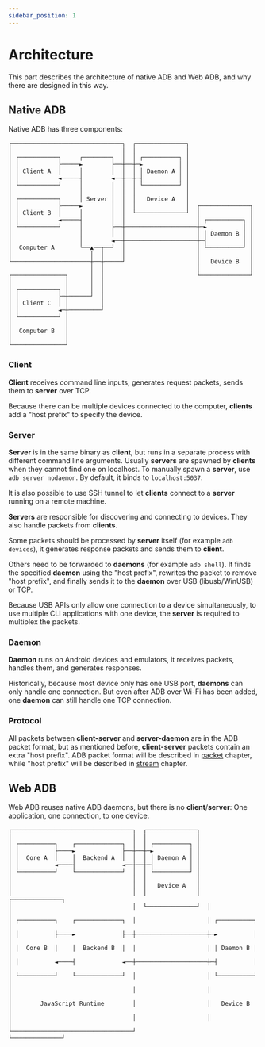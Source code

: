 ```yaml
---
sidebar_position: 1
---
```


# Architecture

<!--
cspell: ignore libusb
cspell: ignore nodaemon
-->

This part describes the architecture of native ADB and Web ADB, and why there are designed in this way.

## Native ADB

Native ADB has three components:

<div className="flow-chart">

```
┌───────────────────────────────┐  ┌──────────────┐
│                               │  │              │
│ ┌───────────┐     ┌────────┐  │  │ ┌──────────┐ │
│ │           ├─────►        ├──┼──┼─►          │ │
│ │ Client A  │     │        │  │  │ │ Daemon A │ │
│ │           ◄─────┤        ◄──┼──┼─┤          │ │
│ └───────────┘     │        │  │  │ └──────────┘ │
│                   │        │  │  │              │
│ ┌───────────┐     │ Server │  │  │   Device A   │
│ │           ├─────►        │  │  │              │  ┌──────────────┐
│ │ Client B  │     │        │  │  └──────────────┘  │              │
│ │           ◄─────┤        │  │                    │ ┌──────────┐ │
│ └───────────┘     │        ├──┼────────────────────┼─►          │ │
│                   │        │  │                    │ │ Daemon B │ │
│                   │        ◄──┼────────────────────┼─┤          │ │
│  Computer A       └──▲──┬──┘  │                    │ └──────────┘ │
│                      │  │     │                    │              │
└──────────────────────┼──┼─────┘                    │   Device B   │
                       │  │                          │              │
┌───────────────┐      │  │                          └──────────────┘
│               │      │  │
│ ┌───────────┐ │      │  │
│ │           ├─┼──────┘  │
│ │ Client C  │ │         │
│ │           ◄─┼─────────┘
│ └───────────┘ │
│               │
│  Computer B   │
│               │
└───────────────┘
```

</div>

### Client

**Client** receives command line inputs, generates request packets, sends them to **server** over TCP.

Because there can be multiple devices connected to the computer, **clients** add a "host prefix" to specify the device.

### Server

**Server** is in the same binary as **client**, but runs in a separate process with different command line arguments. Usually **servers** are spawned by **clients** when they cannot find one on localhost. To manually spawn a **server**, use `adb server nodaemon`. By default, it binds to `localhost:5037`.

It is also possible to use SSH tunnel to let **clients** connect to a **server** running on a remote machine.

**Servers** are responsible for discovering and connecting to devices. They also handle packets from **clients**.

Some packets should be processed by **server** itself (for example `adb devices`), it generates response packets and sends them to **client**.

Others need to be forwarded to **daemons** (for example `adb shell`). It finds the specified **daemon** using the "host prefix", rewrites the packet to remove "host prefix", and finally sends it to the **daemon** over USB (libusb/WinUSB) or TCP.

Because USB APIs only allow one connection to a device simultaneously, to use multiple CLI applications with one device, the **server** is required to multiplex the packets.

### Daemon

**Daemon** runs on Android devices and emulators, it receives packets, handles them, and generates responses.

Historically, because most device only has one USB port, **daemons** can only handle one connection. But even after ADB over Wi-Fi has been added, one **daemon** can still handle one TCP connection.

### Protocol

All packets between **client-server** and **server-daemon** are in the ADB packet format, but as mentioned before, **client-server** packets contain an extra "host prefix". ADB packet format will be described in [packet](./packet.md) chapter, while "host prefix" will be described in [stream](./stream.md) chapter.

## Web ADB

Web ADB reuses native ADB daemons, but there is no **client**/**server**: One application, one connection, to one device.

<div className="flow-chart">

```
┌──────────────────────────────────┐  ┌──────────────┐
│                                  │  │              │
│ ┌──────────┐    ┌─────────────┐  │  │ ┌──────────┐ │
│ │          ├────►             ├──┼──┼─►          │ │
│ │  Core A  │    │  Backend A  │  │  │ │ Daemon A │ │
│ │          ◄────┤             ◄──┼──┼─┤          │ │
│ └──────────┘    └─────────────┘  │  │ └──────────┘ │
│                                  │  │              │
│                                  │  │   Device A   │
│                                  │  │              │  ┌──────────────┐
│                                  │  └──────────────┘  │              │
│ ┌──────────┐    ┌─────────────┐  │                    │ ┌──────────┐ │
│ │          ├────►             ├──┼────────────────────┼─►          │ │
│ │  Core B  │    │  Backend B  │  │                    │ │ Daemon B │ │
│ │          ◄────┤             ◄──┼────────────────────┼─┤          │ │
│ └──────────┘    └─────────────┘  │                    │ └──────────┘ │
│                                  │                    │              │
│        JavaScript Runtime        │                    │   Device B   │
│                                  │                    │              │
└──────────────────────────────────┘                    └──────────────┘
```

</div>
